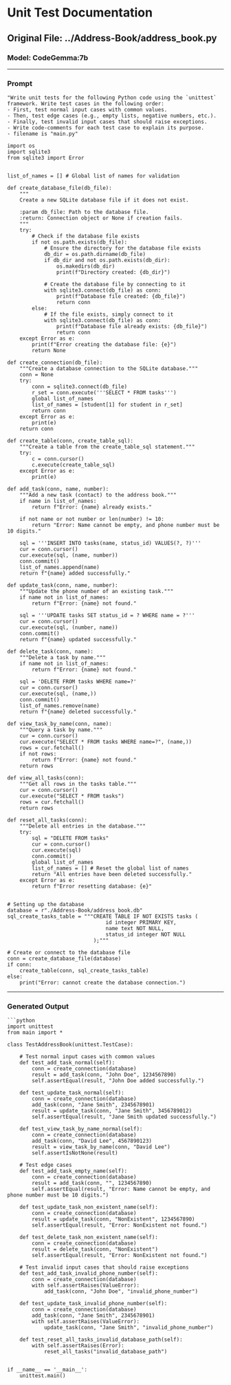 # Unit Test Documentation
## Original File: ../Address-Book/address_book.py

### Model: CodeGemma:7b

<hr>

### Prompt

```
"Write unit tests for the following Python code using the `unittest` framework. Write test cases in the following order:
- First, test normal input cases with common values.
- Then, test edge cases (e.g., empty lists, negative numbers, etc.).
- Finally, test invalid input cases that should raise exceptions.
- Write code-comments for each test case to explain its purpose.
- filename is "main.py"

import os
import sqlite3
from sqlite3 import Error


list_of_names = [] # Global list of names for validation

def create_database_file(db_file):
    """
    Create a new SQLite database file if it does not exist.
    
    :param db_file: Path to the database file.
    :return: Connection object or None if creation fails.
    """
    try:
        # Check if the database file exists
        if not os.path.exists(db_file):
            # Ensure the directory for the database file exists
            db_dir = os.path.dirname(db_file)
            if db_dir and not os.path.exists(db_dir):
                os.makedirs(db_dir)
                print(f"Directory created: {db_dir}")
            
            # Create the database file by connecting to it
            with sqlite3.connect(db_file) as conn:
                print(f"Database file created: {db_file}")
                return conn
        else:
            # If the file exists, simply connect to it
            with sqlite3.connect(db_file) as conn:
                print(f"Database file already exists: {db_file}")
                return conn
    except Error as e:
        print(f"Error creating the database file: {e}")
        return None

def create_connection(db_file):
    """Create a database connection to the SQLite database."""
    conn = None
    try:
        conn = sqlite3.connect(db_file)
        r_set = conn.execute('''SELECT * FROM tasks''')
        global list_of_names
        list_of_names = [student[1] for student in r_set]
        return conn
    except Error as e:
        print(e)
    return conn

def create_table(conn, create_table_sql):
    """Create a table from the create_table_sql statement."""
    try:
        c = conn.cursor()
        c.execute(create_table_sql)
    except Error as e:
        print(e)

def add_task(conn, name, number):
    """Add a new task (contact) to the address book."""
    if name in list_of_names:
        return f"Error: {name} already exists."

    if not name or not number or len(number) != 10:
        return "Error: Name cannot be empty, and phone number must be 10 digits."

    sql = '''INSERT INTO tasks(name, status_id) VALUES(?, ?)'''
    cur = conn.cursor()
    cur.execute(sql, (name, number))
    conn.commit()
    list_of_names.append(name)
    return f"{name} added successfully."

def update_task(conn, name, number):
    """Update the phone number of an existing task."""
    if name not in list_of_names:
        return f"Error: {name} not found."

    sql = '''UPDATE tasks SET status_id = ? WHERE name = ?'''
    cur = conn.cursor()
    cur.execute(sql, (number, name))
    conn.commit()
    return f"{name} updated successfully."

def delete_task(conn, name):
    """Delete a task by name."""
    if name not in list_of_names:
        return f"Error: {name} not found."

    sql = 'DELETE FROM tasks WHERE name=?'
    cur = conn.cursor()
    cur.execute(sql, (name,))
    conn.commit()
    list_of_names.remove(name)
    return f"{name} deleted successfully."

def view_task_by_name(conn, name):
    """Query a task by name."""
    cur = conn.cursor()
    cur.execute("SELECT * FROM tasks WHERE name=?", (name,))
    rows = cur.fetchall()
    if not rows:
        return f"Error: {name} not found."
    return rows

def view_all_tasks(conn):
    """Get all rows in the tasks table."""
    cur = conn.cursor()
    cur.execute("SELECT * FROM tasks")
    rows = cur.fetchall()
    return rows

def reset_all_tasks(conn):
    """Delete all entries in the database."""
    try:
        sql = "DELETE FROM tasks"
        cur = conn.cursor()
        cur.execute(sql)
        conn.commit()
        global list_of_names
        list_of_names = [] # Reset the global list of names
        return "All entries have been deleted successfully."
    except Error as e:
        return f"Error resetting database: {e}"


# Setting up the database
database = r"./Address-Book/address_book.db"
sql_create_tasks_table = """CREATE TABLE IF NOT EXISTS tasks (
                                id integer PRIMARY KEY,
                                name text NOT NULL,
                                status_id integer NOT NULL
                            );"""

# Create or connect to the database file
conn = create_database_file(database)
if conn:
    create_table(conn, sql_create_tasks_table)
else:
    print("Error: cannot create the database connection.")
```

<hr>

### Generated Output

```
```python
import unittest
from main import *

class TestAddressBook(unittest.TestCase):

    # Test normal input cases with common values
    def test_add_task_normal(self):
        conn = create_connection(database)
        result = add_task(conn, "John Doe", 1234567890)
        self.assertEqual(result, "John Doe added successfully.")

    def test_update_task_normal(self):
        conn = create_connection(database)
        add_task(conn, "Jane Smith", 2345678901)
        result = update_task(conn, "Jane Smith", 3456789012)
        self.assertEqual(result, "Jane Smith updated successfully.")

    def test_view_task_by_name_normal(self):
        conn = create_connection(database)
        add_task(conn, "David Lee", 4567890123)
        result = view_task_by_name(conn, "David Lee")
        self.assertIsNotNone(result)

    # Test edge cases
    def test_add_task_empty_name(self):
        conn = create_connection(database)
        result = add_task(conn, "", 1234567890)
        self.assertEqual(result, "Error: Name cannot be empty, and phone number must be 10 digits.")

    def test_update_task_non_existent_name(self):
        conn = create_connection(database)
        result = update_task(conn, "NonExistent", 1234567890)
        self.assertEqual(result, "Error: NonExistent not found.")

    def test_delete_task_non_existent_name(self):
        conn = create_connection(database)
        result = delete_task(conn, "NonExistent")
        self.assertEqual(result, "Error: NonExistent not found.")

    # Test invalid input cases that should raise exceptions
    def test_add_task_invalid_phone_number(self):
        conn = create_connection(database)
        with self.assertRaises(ValueError):
            add_task(conn, "John Doe", "invalid_phone_number")

    def test_update_task_invalid_phone_number(self):
        conn = create_connection(database)
        add_task(conn, "Jane Smith", 2345678901)
        with self.assertRaises(ValueError):
            update_task(conn, "Jane Smith", "invalid_phone_number")

    def test_reset_all_tasks_invalid_database_path(self):
        with self.assertRaises(Error):
            reset_all_tasks("invalid_database_path")


if __name__ == '__main__':
    unittest.main()
```
```